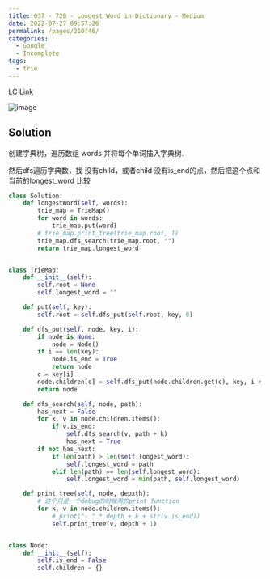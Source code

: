 ```yaml
---
title: 037 - 720 - Longest Word in Dictionary - Medium
date: 2022-07-27 09:57:26
permalink: /pages/210f46/
categories:
  - Google
  - Incomplete
tags:
  - trie
---
```




[LC Link](https://leetcode.cn/problems/longest-word-in-dictionary/)

<img alt="image" src="https://user-images.githubusercontent.com/41789327/182254744-10dbf4c7-4cf5-4ea3-aed1-003e790ba2ff.png">

## Solution
创建字典树，遍历数组 words 并将每个单词插入字典树.

然后dfs遍历字典数，找 没有child，或者child 没有is_end的点，然后把这个点和当前的longest_word 比较


```python
class Solution:
    def longestWord(self, words):
        trie_map = TrieMap()
        for word in words:
            trie_map.put(word)
        # trie_map.print_tree(trie_map.root, 1)
        trie_map.dfs_search(trie_map.root, "")
        return trie_map.longest_word


class TrieMap:
    def __init__(self):
        self.root = None
        self.longest_word = ""

    def put(self, key):
        self.root = self.dfs_put(self.root, key, 0)

    def dfs_put(self, node, key, i):
        if node is None:
            node = Node()
        if i == len(key):
            node.is_end = True
            return node
        c = key[i]
        node.children[c] = self.dfs_put(node.children.get(c), key, i + 1)
        return node

    def dfs_search(self, node, path):
        has_next = False
        for k, v in node.children.items():
            if v.is_end:
                self.dfs_search(v, path + k)
                has_next = True
        if not has_next:
            if len(path) > len(self.longest_word):
                self.longest_word = path
            elif len(path) == len(self.longest_word):
                self.longest_word = min(path, self.longest_word)

    def print_tree(self, node, depxth):
        # 这个只是一个debug的时候用的print function
        for k, v in node.children.items():
            # print("- " * depth + k + str(v.is_end))
            self.print_tree(v, depth + 1)


class Node:
    def __init__(self):
        self.is_end = False
        self.children = {}
```